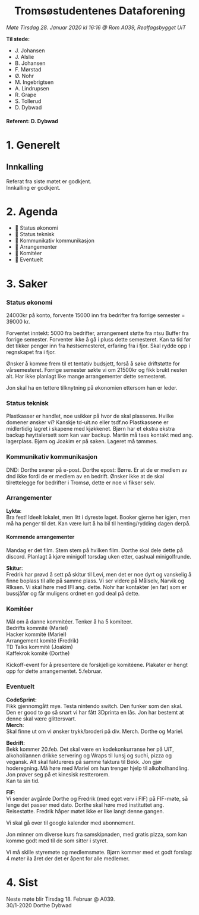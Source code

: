 <h1> <center> Tromsøstudentenes Dataforening </center> </h1>

*Møte Tirsdag 28. Januar 2020 kl 16:16 @ Rom A039, Realfagsbygget UiT*

**Til stede:**
* J. Johansen
* J. Alslie
* B. Johansen
* F. Mørstad
* Ø. Nohr
* M. Ingebrigtsen
* A. Lindrupsen
* R. Grape
* S. Tollerud
* D. Dybwad

  

#### Referent: D. Dybwad

# 1. Generelt
## Innkalling
Referat fra siste møtet er godkjent. <br/>
Innkalling er godkjent.

# 2. Agenda
* :purple_heart: Status økonomi
* :purple_heart: Status teknisk
* :purple_heart: Kommunikativ kommunikasjon
* :purple_heart: Arrangementer
* :purple_heart: Komitéer
* :purple_heart: Eventuelt



# 3. Saker
### Status økonomi
24000kr på konto, forvente 15000 inn fra bedrifter fra forrige semester
= 39000 kr. <br>

Forventet inntekt: 5000 fra bedrifter, arrangement støtte fra ntsu
Buffer fra forrige semester. Forventer ikke å gå i pluss dette semesteret.
Kan ta tid før det tikker penger inn fra høstsemesteret, erfaring fra i fjor.
Skal rydde opp i regnskapet fra i fjor. <br>

Ønsker å komme frem til et tentativ budsjett, forså å søke driftstøtte for vårsemesteret. Forrige semester søkte vi om 21500kr og fikk brukt nesten alt. Har ikke planlagt like mange arrangementer dette semesteret. <br>

Jon skal ha en tettere tilknytning på økonomien ettersom han er leder.   

### Status teknisk
Plastkasser er handlet, noe usikker på hvor de skal plasseres. 
Hvilke domener ønsker vi? Kanskje td-uit.no eller tsdf.no 
Plastkassene er midlertidig lagret i skapene med kjøkkenet.
Bjørn har et ekstra ekstra backup høyttalersett som kan vær backup.
Martin må taes kontakt med ang. lagerplass. Bjørn og Joakim er på saken. 
Lageret må tømmes.

### Kommunikativ kommunikasjon
DND: Dorthe svarer på e-post. 
Dorthe epost: Børre. Er at de er medlem av dnd ikke fordi de er medlem av en bedrift. Ønsker ikke at de skal tilrettelegge for bedrifter i Tromsø, dette er noe vi fikser selv. 

### Arrangementer
**Lykta**: <br> 
Bra fest! Ideelt lokalet, men litt i dyreste laget. Booker gjerne her igjen, men må ha penger til det. Kan være lurt å ha bil til henting/rydding dagen derpå.

#### Kommende arrangementer
Mandag er det film. Stem stem på hvilken film. Dorthe skal dele dette på discord. Planlagt å kjøre minigolf torsdag uken etter, cashual minigolfrunde. <br>

**Skitur**: <br>
Fredrik har prøvd å sett på skitur til Levi, men det er noe dyrt og vanskelig å finne boplass til alle på samme plass. Vi ser videre på Målselv, Narvik og RIksen. Vi skal høre med IFI ang. dette. Nohr har kontakter (en far) som er bussjåfør og får muligens ordnet en god deal på dette. 

### Komitéer
Mål om å danne kommitéer. Tenker å ha 5 komiteer. <br>
Bedrifts kommité (Mariel) <br>
Hacker kommité (Mariel) <br>
Arrangement komité (Fredrik)<br>
TD Talks kommité (Joakim) <br>
Kaffekrok komité (Dorthe)<br>

Kickoff-event for å presentere de forskjellige komitéene. Plakater er hengt opp for dette arrangementet. 5.februar.<br>

### Eventuelt

**CodeSprint:** <br>
Fikk gjennomgått mye. Testa nintendo switch. Den funker som den skal. Den er good to go så snart vi har fått 3Dprinta en lås. Jon har bestemt at denne skal være glittersvart. <br>
**Merch**: <br>
Skal finne ut om vi ønsker trykk/broderi på div. Merch. Dorthe og Mariel.<br>

**Bedrift**: <br>
Bekk kommer 20.feb. Det skal være en kodekonkurranse her på UiT, alkohol/annen drikke servering og Wraps til lunsj og suchi, pizza og vegansk. Alt skal faktureres på samme faktura til Bekk. Jon gjør hoderegning. Må høre med Mariel om hun trenger hjelp til alkoholhandling. Jon prøver seg på et kinesisk restterorem. <br> Kan ta sin tid.<br>

**FIF**: <br>
Vi sender avgårde Dorthe og Fredrik (med eget verv i FIF) på FIF-møte, så lenge det passer med dato. Dorthe skal høre med instituttet ang. Reisestøtte. Fredrik håper møtet ikke er like langt denne gangen. <br> 

Vi skal gå over til google kalender med abonnement. <br>

Jon minner om diverse kurs fra samskipnaden, med gratis pizza, som kan komme godt med til de som sitter i styret.<br>

Vi må skille styremøte og medlemsmøte.
Bjørn kommer med et godt forslag: 4 møter ila året der det er åpent for alle medlemer. <br>



# 4. Sist
Neste møte blir Tirsdag 18. Februar @ A039. <br>
30/1-2020 Dorthe Dybwad
